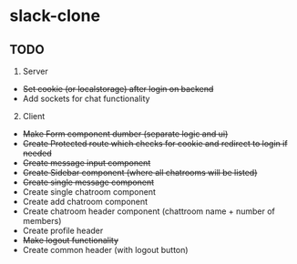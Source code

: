 # slack-clone

## TODO

1. Server

- ~~Set cookie (or localstorage) after login on backend~~
- Add sockets for chat functionality

2. Client

- ~~Make Form component dumber (separate logic and ui)~~
- ~~Create Protected route which checks for cookie and redirect to login if needed~~
- ~~Create message input component~~
- ~~Create Sidebar component (where all chatrooms will be listed)~~
- ~~Create single message component~~
- Create single chatroom component
- Create add chatroom component
- Create chatroom header component (chattroom name + number of members)
- Create profile header
- ~~Make logout functionality~~
- Create common header (with logout button)
